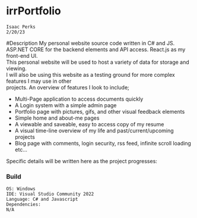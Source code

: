 # irrPortfolio
	Isaac Perks
	2/20/23

#Description
My personal website source code written in C# and JS.   
ASP.NET CORE for the backend elements and API access. React.js as my front-end UI.      
This personal website will be used to host a variety of data for storage and viewing.   
I will also be using this website as a testing ground for more complex features I may use in other   
projects. An overview of features I look to include;   
- Multi-Page application to access documents quickly   
- A Login system with a simple admin page   
- Portfolio page with pictures, gifs, and other visual feedback elements   
- Simple home and about-me pages   
- A viewable and saveable, easy to access copy of my resume  
- A visual time-line overview of my life and past/current/upcoming projects   
- Blog page with comments, login security, rss feed, infinite scroll loading etc...   
   

Specific details will be written here as the project progresses:   

### Build
	OS: Windows
	IDE: Visual Studio Community 2022   
	Language: C# and Javascript   
	Dependencies:   
	N/A